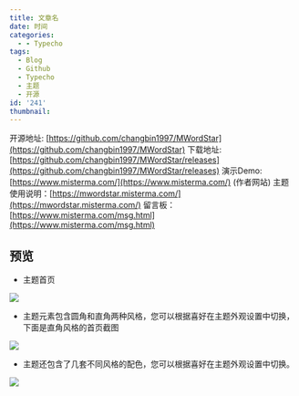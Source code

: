 ```yaml
---
title: 文章名
date: 时间
categories:
  - - Typecho
tags:
  - Blog
  - Github
  - Typecho
  - 主题
  - 开源
id: '241'
thumbnail:
---
```



开源地址: [https://github.com/changbin1997/MWordStar](https://github.com/changbin1997/MWordStar) 下载地址: [https://github.com/changbin1997/MWordStar/releases](https://github.com/changbin1997/MWordStar/releases) 演示Demo: [https://www.misterma.com/](https://www.misterma.com/) (作者网站) 主题使用说明：[https://mwordstar.misterma.com/](https://mwordstar.misterma.com/) 留言板：[https://www.misterma.com/msg.html](https://www.misterma.com/msg.html)  

## 预览

*   主题首页

![](https://cdn.uzz5.com/imgs/2021/03/07/BIDHoMyZ.webp)

*   主题元素包含圆角和直角两种风格，您可以根据喜好在主题外观设置中切换，下面是直角风格的首页截图

![](https://cdn.uzz5.com/imgs/2021/03/07/BON1UZ37.webp)

*   主题还包含了几套不同风格的配色，您可以根据喜好在主题外观设置中切换。

![](https://cdn.uzz5.com/imgs/2021/03/07/NMyc5m9B.webp)
